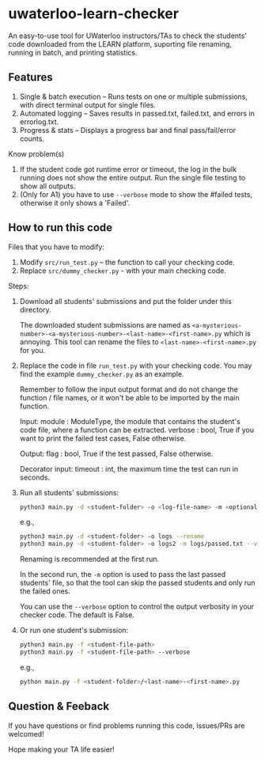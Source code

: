 # uwaterloo-learn-checker
An easy-to-use tool for UWaterloo instructors/TAs to check the students' code downloaded from the LEARN platform, suporting file renaming, running in batch, and printing statistics. 

## Features

1. Single & batch execution – Runs tests on one or multiple submissions, with direct terminal output for single files.
2. Automated logging – Saves results in passed.txt, failed.txt, and errors in errorlog.txt.
3. Progress & stats – Displays a progress bar and final pass/fail/error counts.

Know problem(s)

1. If the student code got runtime error or timeout, the log in the bulk running does not show the entire output. Run the single file testing to show all outputs.
2. (Only for A1) you have to use `--verbose` mode to show the #failed tests, otherwise it only shows a 'Failed'.


## How to run this code

Files that you have to modify:

1. Modify `src/run_test.py` – the function to call your checking code.
2. Replace `src/dummy_checker.py` - with your main checking code.


Steps:

1. Download all students' submissions and put the folder under this directory.

    The downloaded student submissions are named as `<a-mysterious-number>-<a-mysterious-number>-<last-name>-<first-name>.py` which is annoying. This tool can rename the files to `<last-name>-<first-name>.py` for you.

2. Replace the code in file `run_test.py` with your checking code. You may find the example `dummy_checker.py` as an example.

    Remember to follow the input output format and do not change the function / file names, or it won't be able to be imported by the main function.

    Input:
        module      : ModuleType, the module that contains the student's code file, where a function can be extracted.
        verbose     : bool, True if you want to print the failed test cases, False otherwise.

    Output: 
        flag        : bool, True if the test passed, False otherwise.

    Decorator input: 
        timeout     : int, the maximum time the test can run in seconds. 

3. Run all students' submissions:

    ```bash
    python3 main.py -d <student-folder> -o <log-file-name> -m <optional-roster-last-passed> --rename
    ```

    e.g.,

    ```bash
    python3 main.py -d <student-folder> -o logs --rename
    python3 main.py -d <student-folder> -o logs2 -m logs/passed.txt --verbose
    ```

    Renaming is recommended at the first run.

    In the second run, the `-m` option is used to pass the last passed students' file, so that the tool can skip the passed students and only run the failed ones.

    You can use the `--verbose` option to control the output verbosity in your checker code. The default is False.

4. Or run one student's submission:

    ```bash
    python3 main.py -f <student-file-path>
    python3 main.py -f <student-file-path> --verbose
    ```

    e.g.,

    ```bash
    python main.py -f <student-folder>/<last-name>-<first-name>.py
    ```

## Question & Feeback

If you have questions or find problems running this code, issues/PRs are welcomed! 

Hope making your TA life easier!
